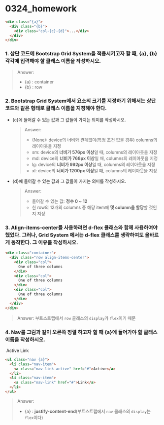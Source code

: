 # 0324_homework

```html
<div class="{a}">
  <div class="{b}">
    <div class="col-{c}-{d}">...</div>    
  </div>
</div>
```

### 1. 상단 코드에 Bootstrap Grid System을 적용시키고자 할 때, {a}, {b} 각각에 입력해야 할 클래스 이름을 작성하시오.

> Answer:
>
> - {a} : container
> - {b} : row



### 2. Bootstrap Grid System에서 요소의 크기를 지정하기 위해서는 상단 코드와 같은 형태로 클래스 이름을 지정해야 한다.

- {c}에 들어갈 수 있는 값과 그 값들이 가지는 의미를 작성하시오.

  > Answer:
  >
  > - (None): device의 너비와 관계없이(특정 조건 없을 경우) columns의 레이아웃을 지정
  > - sm: device의 **너비가 576px 이상**일 때, columns의 레이아웃을 지정
  > - md: device의 **너비가 768px 이상**일 때, columns의 레이아웃을 지정
  > - lg: device의 **너비가 992px 이상**일 때, columns의 레이아웃을 지정
  > - xl: device의 **너비가 1200px 이상**일 때, columns의 레이아웃을 지정

- {d}에 들어갈 수 있는 값과 그 값들이 가지는 의미를 작성하시오.

  > Answer:
  >
  > - 들어갈 수 있는 값: **정수 0 ~ 12**
  > - 한 row의 12개의 columns 중 해당 item에 **몇 column을 할당**할 것인지 지정 



### 3. Align-items-center를 사용하려면 d-flex 클래스와 함께 사용하여야 했었다. 그러나, Grid System 에서는 d-flex 클래스를 생략하여도 올바르게 동작한다. 그 이유를 작성하시오.

```html
<div class="container">
  <div class="row align-items-center">
    <div class="col">
      One of three columns
    </div>
    <div class="col">
      One of three columns  
    </div>
    <div class="col">
      One of three columns  
    </div>
  </div>    
</div>
```

> Answer: 부트스트랩에서 `row` 클래스의 `display`가 `flex`이기 때문



### 4. Nav를 그림과 같이 오른쪽 정렬 하고자 할 때 {a}에 들어가야 할 클래스 이름을 작성하시오.

​									  																										Active		Link

```html
<ul class="nav {a}">
  <li class="nav-item">
  	<a class="nav-link active" href="#">Active</a>
  </li>
  <li class="nav-item">
  	<a class="nav-link" href="#">Link</a>
  </li>
</ul>
```

> Answer:
>
> - {a} :  **justify-content-end**(부트스트랩에서 `nav` 클래스의 `display`는 `flex`이다)